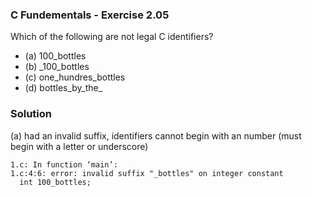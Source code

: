 ### C Fundementals - Exercise 2.05

Which of the following are not legal C identifiers?

- (a) 100_bottles
- (b) _100_bottles
- (c) one_hundres_bottles
- (d) bottles_by_the_

###  Solution

(a) had an invalid suffix, identifiers cannot begin with an number (must begin with a letter or underscore)

```
1.c: In function ‘main’:
1.c:4:6: error: invalid suffix "_bottles" on integer constant
  int 100_bottles;
```
